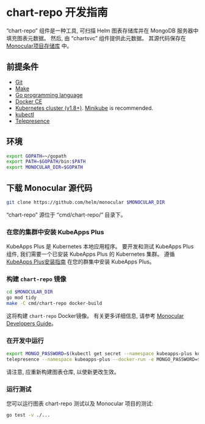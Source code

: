 # chart-repo 开发指南

“chart-repo” 组件是一种工具, 可扫描 Helm 图表存储库并在 MongoDB 服务器中填充图表元数据。 然后, 由 “chartsvc” 组件提供此元数据。 其源代码保存在 [Monocular项目存储库](https://github.com/helm/monocular) 中。

## 前提条件

- [Git](https://git-scm.com/)
- [Make](https://www.gnu.org/software/make/)
- [Go programming language](https://golang.org/dl/)
- [Docker CE](https://www.docker.com/community-edition)
- [Kubernetes cluster (v1.8+)](https://kubernetes.io/docs/setup/pick-right-solution/). [Minikube](https://github.com/kubernetes/minikbue) is recommended.
- [kubectl](https://kubernetes.io/docs/tasks/tools/install-kubectl/)
- [Telepresence](https://telepresence.io)

## 环境

```bash
export GOPATH=~/gopath
export PATH=$GOPATH/bin:$PATH
export MONOCULAR_DIR=$GOPATH
```

## 下载 Monocular 源代码

```bash
git clone https://github.com/helm/monocular $MONOCULAR_DIR
```

“chart-repo” 源位于 “cmd/chart-repo/” 目录下。

### 在您的集群中安装 KubeApps Plus

KubeApps Plus 是 Kubernetes 本地应用程序。 要开发和测试 KubeApps Plus 组件, 我们需要一个已安装 KubeApps Plus 的 Kubernetes 集群。 遵循 [KubeApps Plus安装指南](../../chart/README.md) 在您的群集中安装 KubeApps Plus。

### 构建 `chart-repo` 镜像

```bash
cd $MONOCULAR_DIR
go mod tidy
make -C cmd/chart-repo docker-build
```

这将构建 `chart-repo` Docker镜像。 有关更多详细信息, 请参考 [Monocular Developers Guide](https://github.com/helm/monocular/blob/master/docs/development.md)。

### 在开发中运行

```bash
export MONGO_PASSWORD=$(kubectl get secret --namespace kubeapps-plus kubeapps-mongodb -o go-template='{{index .data "mongodb-root-password" | base64decode}}')
telepresence --namespace kubeapps-plus --docker-run -e MONGO_PASSWORD=$MONGO_PASSWORD --rm -ti quay.io/helmpack/chart-repo/chart-repo sync --mongo-user=root --mongo-url=kubeapps-mongodb stable https://kubernetes-charts.storage.googleapis.com
```

请注意, 应重新构建图表仓库, 以使新更改生效。

### 运行测试

您可以运行图表 chart-repo 测试以及 Monocular 项目的测试: 

```bash
go test -v ./...
```
